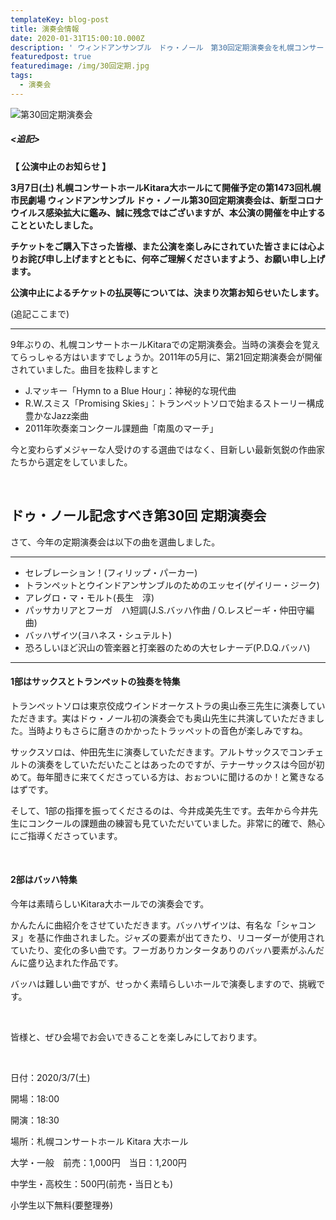 ```yaml
---
templateKey: blog-post
title: 演奏会情報
date: 2020-01-31T15:00:10.000Z
description: ' ウィンドアンサンブル　ドゥ・ノール　第30回定期演奏会を札幌コンサートホールKitaraで開催。'
featuredpost: true
featuredimage: /img/30回定期.jpg
tags:
  - 演奏会
---
```

![第30回定期演奏会](/img/30回定期.jpg "第30回定期演奏会")

##### **<追記>**

**【 公演中止のお知らせ 】**

**3月7日(土) 札幌コンサートホールKitara大ホールにて開催予定の第1473回札幌市民劇場 ウィンドアンサンブル ドゥ・ノール第30回定期演奏会は、新型コロナウイルス感染拡大に鑑み、誠に残念ではございますが、本公演の開催を中止することといたしました。**

**チケットをご購入下さった皆様、また公演を楽しみにされていた皆さまには心よりお詫び申し上げますとともに、何卒ご理解くださいますよう、お願い申し上げます。**

**公演中止によるチケットの払戻等については、決まり次第お知らせいたします。**

(追記ここまで)

- - -



9年ぶりの、札幌コンサートホールKitaraでの定期演奏会。当時の演奏会を覚えてらっしゃる方はいますでしょうか。2011年の5月に、第21回定期演奏会が開催されていました。曲目を抜粋しますと

* J.マッキー「Hymn to a Blue Hour」：神秘的な現代曲
* R.W.スミス「Promising Skies」：トランペットソロで始まるストーリー構成豊かなJazz楽曲
* 2011年吹奏楽コンクール課題曲「南風のマーチ」

今と変わらずメジャーな人受けのする選曲ではなく、目新しい最新気鋭の作曲家たちから選定をしていました。

<br>

## ドゥ・ノール記念すべき第30回 定期演奏会

さて、今年の定期演奏会は以下の曲を選曲しました。

- - -

* セレブレーション！(フィリップ・パーカー)
* トランペットとウインドアンサンブルのためのエッセイ(ゲイリー・ジーク)
* アレグロ・マ・モルト(長生　淳)
* パッサカリアとフーガ　ハ短調(J.S.バッハ作曲 / O.レスピーギ・仲田守編曲)
* バッハザイツ(ヨハネス・シュテルト)
* 恐ろしいほど沢山の管楽器と打楽器のための大セレナーデ(P.D.Q.バッハ)

- - -

#### 1部はサックスとトランペットの独奏を特集

トランペットソロは東京佼成ウインドオーケストラの奥山泰三先生に演奏していただきます。実はドゥ・ノール初の演奏会でも奥山先生に共演していただきました。当時よりもさらに磨きのかかったトラッペットの音色が楽しみですね。

サックスソロは、仲田先生に演奏していただきます。アルトサックスでコンチェルトの演奏をしていただいたことはあったのですが、テナーサックスは今回が初めて。毎年聞きに来てくださっている方は、おぉついに聞けるのか！と驚きなるはずです。

そして、1部の指揮を振ってくださるのは、今井成美先生です。去年から今井先生にコンクールの課題曲の練習も見ていただいていました。非常に的確で、熱心にご指導くださっています。

<br>

#### 2部はバッハ特集

今年は素晴らしいKitara大ホールでの演奏会です。

かんたんに曲紹介をさせていただきます。バッハザイツは、有名な「シャコンヌ」を基に作曲されました。ジャズの要素が出てきたり、リコーダーが使用されていたり、変化の多い曲です。フーガありカンタータありのバッハ要素がふんだんに盛り込まれた作品です。

バッハは難しい曲ですが、せっかく素晴らしいホールで演奏しますので、挑戦です。

<br>

皆様と、ぜひ会場でお会いできることを楽しみにしております。

<br>

日付：2020/3/7(土)

開場：18:00

開演：18:30

場所：札幌コンサートホール Kitara 大ホール

大学・一般　前売：1,000円　当日：1,200円

中学生・高校生：500円(前売・当日とも)

小学生以下無料(要整理券)
